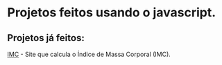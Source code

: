 # Projetos feitos usando o javascript.

## Projetos já feitos:
[IMC](https://github.com/mrlptrc/javascript-projects/tree/main/imc) - Site que calcula o Índice de Massa Corporal (IMC).

